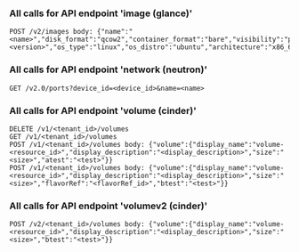 ### All calls for API endpoint 'image (glance)'
```
POST /v2/images body: {"name":"<name>","disk_format":"qcow2","container_format":"bare","visibility":"private","version":"<version>","os_type":"linux","os_distro":"ubuntu","architecture":"x86_64","auto_disk_config":"true","hypervisor_type":"kvm"}
```
### All calls for API endpoint 'network (neutron)'
```
GET /v2.0/ports?device_id=<device_id>&name=<name>
```
### All calls for API endpoint 'volume (cinder)'
```
DELETE /v1/<tenant_id>/volumes
GET /v1/<tenant_id>/volumes
POST /v1/<tenant_id>/volumes body: {"volume":{"display_name":"volume-<resource_id>","display_description":"<display_description>","size":"<size>","atest":"<test>"}}
POST /v1/<tenant_id>/volumes body: {"volume":{"display_name":"volume-<resource_id>","display_description":"<display_description>","size":"<size>","flavorRef":"<flavorRef_id>","btest":"<test>"}}
```
### All calls for API endpoint 'volumev2 (cinder)'
```
POST /v2/<tenant_id>/volumes body: {"volume":{"display_name":"volume-<resource_id>","display_description":"<display_description>","size":"<size>","btest":"<test>"}}
```
